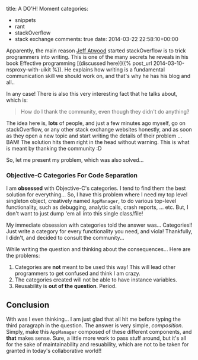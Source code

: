 title: A DO'H! Moment
categories:
- snippets
- rant
- stackOverflow
- stack exchange
comments: true
date: 2014-03-22 22:58:10+00:00

Apparently, the main reason [Jeff Atwood](http://blog.codinghorror.com/) started stackOverflow is to trick programmers into writing. This is one of the many secrets he reveals in his book Effective programming [(discussed here)]({% post_url 2014-03-10-nsproxy-with-uikit %}). He explains how writing is a fundamental communication skill we should work on, and that's why he has his blog and all..

In any case! There is also this very interesting fact that he talks about, which is:

> How do I thank the community, even though they didn't do anything?

The idea here is, __lots__ of people, and just a few minutes ago myself, go on stackOverflow, or any other stack exchange websites honestly, and as soon as they open a new topic and start writing the details of their problem ... BAM! The solution hits them right in the head without warning. This is what is meant by thanking the community :D

So, let me present my problem, which was also solved...

### Objective-C Categories For Code Separation

I am __obsessed__ with Objective-C's categories. I tend to find them the best solution for everything... So, I have this problem where I need my top level singleton object, creatively named `AppManager`, to do various top-level functionality, such as debugging, analytic calls, crash reports, ... etc. But, I don't want to just dump 'em all into this single class/file!

My immediate obsession with categories told the answer was... Categories!! Just write a category for every functionality you need, and viola! Thankfully, I didn't, and decided to consult the community...

While writing the question and thinking about the consequences... Here are the problems:

1. Categories are __not__ meant to be used this way! This will lead other programmers to get confused and think I am crazy.
2. The categories created will not be able to have instance variables.
3. Reusability is __out of the question__. Period.

## Conclusion

Wth was I even thinking... I am just glad that all hit me before typing the third paragraph in the question. The answer is very simple, _composition_. Simply, make this `AppManager` composed of these different components, and __that__ makes sense. Sure, a little more work to pass stuff around, but it's all for the sake of maintainability and resuability, which are not to be taken for granted in today's collaborative world!!





